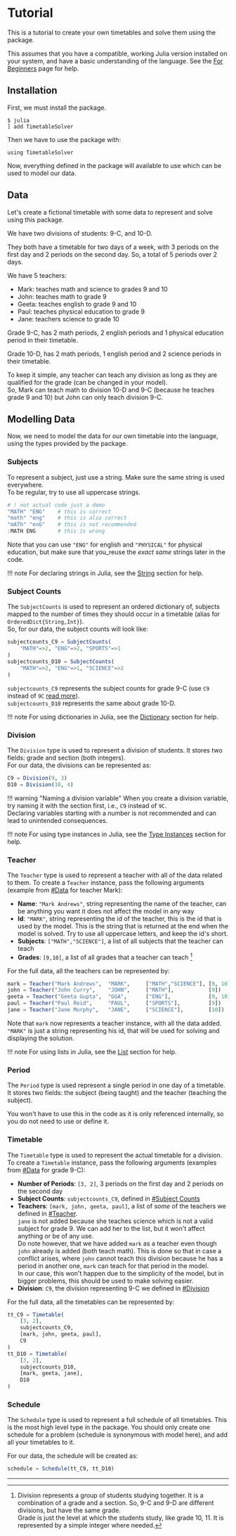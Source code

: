 # Tutorial

This is a tutorial to create your own timetables and solve them using the package.

This assumes that you have a compatible, working Julia version installed on your system, and have a basic understanding of the language. See the [For Beginners](./beginner.html) page for help.

## Installation

First, we must install the package.

```
$ julia
] add TimetableSolver
```

Then we have to use the package with:

```
using TimetableSolver
```

Now, everything defined in the package will available to use which can be used to model our data.

## Data

Let's create a fictional timetable with some data to represent and solve using this package.

We have two divisions of students: 9-C, and 10-D.

They both have a timetable for two days of a week, with 3 periods on the first day and 2 periods on the second day. So, a total of 5 periods over 2 days.

We have 5 teachers:
- Mark: teaches math and science to grades 9 and 10
- John: teaches math to grade 9
- Geeta: teaches english to grade 9 and 10
- Paul: teaches physical education to grade 9
- Jane: teachers science to grade 10

Grade 9-C, has 2 math periods, 2 english periods and 1 physical education period in their timetable.

Grade 10-D, has 2 math periods, 1 english period and 2 science periods in their timetable.

To keep it simple, any teacher can teach any division as long as they are qualified for the grade (can be changed in your model).  
So, Mark can teach math to division 10-D and 9-C (because he teaches grade 9 and 10) but John can only teach division 9-C.

## Modelling Data

Now, we need to model the data for our own timetable into the language, using the types provided by the package.

### Subjects

To represent a subject, just use a string. Make sure the same string is used everywhere.  
To be regular, try to use all uppercase strings.

```julia
# ! not actual code just a demo
"MATH" "ENG"    # this is correct
"math" "eng"    # this is also correct
"mATh" "enG"    # this is not recommended
:MATH ENG       # this is wrong
```
Note that you can use `"ENG"` for english and `"PHYSICAL"` for physical education, but make sure that you_reuse the _exact same_ strings later in the code.

!!! note For declaring strings in Julia, see the [String](./beginner.html#String) section for help.
    

### Subject Counts

The `SubjectCounts` is used to represent an ordered dictionary of, subjects mapped to the number of times they should occur in a timetable (alias for `OrderedDict{String,Int}`).  
So, for our data, the subject counts will look like:
```julia
subjectcounts_C9 = SubjectCounts(
    "MATH"=>2, "ENG"=>2, "SPORTS"=>1
)
subjectcounts_D10 = SubjectCounts(
    "MATH"=>2, "ENG"=>1, "SCIENCE"=>2
)
```
`subjectcounts_C9` represents the subject counts for grade 9-C (use `C9` instead of `9C` [read more](#division)).  
`subjectcounts_D10` represents the same about grade 10-D.

!!! note For using dictionaries in Julia, see the [Dictionary](./beginner.html#Dictionary) section for help.

### Division

The `Division` type is used to represent a division of students.
It stores two fields: grade and section (both integers).  
For our data, the divisions can be represented as:
```julia
C9 = Division(9, 3)
D10 = Division(10, 4)
```
!!! warning "Naming a division variable"
    When you create a division variable, try naming it with the section first, i.e., `C9` instead of `9C`.  
    Declaring variables starting with a number is not recommended and can lead to unintended consequences.

!!! note For using type instances in Julia, see the [Type Instances](./beginner.html#Type-Instances) section for help.

### Teacher

The `Teacher` type is used to represent a teacher with all of the data related to them.
To create a `Teacher` instance, pass the following arguments (example from [#Data](#data) for teacher Mark):
- **Name**: `"Mark Andrews"`, string representing the name of the teacher, can be anything you want it does not affect the model in any way
- **Id**: `"MARK"`, string representing the id of the teacher, this is the id that is used by the model. 
  This is the string that is returned at the end when the model is solved. Try to use all uppercase letters, and keep the id's short.
- **Subjects**: `["MATH","SCIENCE"]`, a list of all subjects that the teacher can teach
- **Grades**: `[9,10]`, a list of all grades that a teacher can teach [^1]

For the full data, all the teachers can be represented by:
```julia
mark = Teacher("Mark Andrews",  "MARK",     ["MATH","SCIENCE"], [9, 10])
john = Teacher("John Curry",    "JOHN",     ["MATH"],           [9])
geeta = Teacher("Geeta Gupta",  "GGA",      ["ENG"],            [9, 10])
paul = Teacher("Paul Reid",     "PAUL",     ["SPORTS"],         [9])
jane = Teacher("Jane Murphy",   "JANE",     ["SCIENCE"],        [10])
```
Note that `mark` now represents a teacher instance, with all the data added. `"MARK"` is just a string representing his id, that will be used for solving and displaying the solution.

!!! note For using lists in Julia, see the [List](./beginner.html#List) section for help.


### Period

The `Period` type is used represent a single period in one day of a timetable.
It stores two fields: the subject (being taught) and the teacher (teaching the subject).

You won't have to use this in the code as it is only referenced internally, so you do not need to use or define it.

### Timetable

The `Timetable` type is used to represent the actual timetable for a division.  
To create a `Timetable` instance, pass the following arguments (examples from [#Data](#data) for grade 9-C):
- **Number of Periods**: `[3, 2]`, 3 periods on the first day and 2 periods on the second day
- **Subject Counts**: `subjectcounts_C9`, defined in [#Subject Counts](#subject-counts)
- **Teachers**: `[mark, john, geeta, paul]`, a list of _some_ of the teachers we defined in [#Teacher](#teacher).  
  `jane` is not added because she teaches science which is not a valid subject for grade 9. We can add her to the list, but it won't affect anything or be of any use.  
  Do note however, that we have added `mark` as a teacher even though `john` already is added (both teach math). This is done so that in case a conflict arises, where `john` cannot teach this division because he has a period in another one, `mark` can teach for that period in the model.  
  In our case, this won't happen due to the simplicity of the model, but in bigger problems, this should be used to make solving easier.
- **Division**: `C9`, the division representing 9-C we defined in [#Division](#division)

For the full data, all the timetables can be represented by:
```julia
tt_C9 = Timetable(
    [3, 2],
    subjectcounts_C9,
    [mark, john, geeta, paul],
    C9
)
tt_D10 = Timetable(
    [3, 2],
    subjectcounts_D10,
    [mark, geeta, jane],
    D10
)
```

### Schedule

The `Schedule` type is used to represent a full schedule of all timetables. This is the most high level type in the package.
You should only create one schedule for a problem (schedule is synonymous with model here), and add all your timetables to it.

For our data, the schedule will be created as:
```julia
schedule = Schedule(tt_C9, tt_D10)
```

---

[^1]: Division represents a group of students studying together. It is a combination of a grade and a section. So, 9-C and 9-D are different divisions, but have the same grade.  
    Grade is just the level at which the students study, like grade 10, 11. It is represented by a simple integer where needed.
